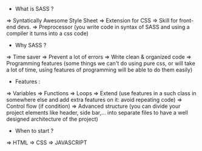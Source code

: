 * What is SASS ?

=>  Syntatically Awesome Style Sheet
=>  Extension for CSS
=>  Skill for front-end devs.
=>  Preprocessor (you write code in syntax of SASS and using a compiler it turns into a css code)

* Why SASS ?

=>  Time saver
=>  Prevent a lot of errors
=>  Write clean & organized code
=>  Programming features (some things we can't do using pure css, or will take a lot of time, using features of programming will be able to do them easily)

* Features :

=>  Variables
=>  Functions
=>  Loops
=>  Extend (use features in a such class in somewhere else and add extra features on it: avoid repeating code)
=>  Control flow (if condition)
=>  Advanced structure (you can divide your project elements like header, side bar,... into separate files to have a well designed architecture of the project)

* When to start ?

=>  HTML
=>  CSS
=>  JAVASCRIPT